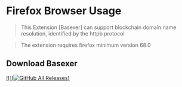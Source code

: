 # Firefox Browser Usage

> This Extension [Basexer] can support blockchain domain name resolution, identified by the httpb protocol

>The extension requires firefox minimum version 68.0 

## Download Basexer 
[![](![GitHub All Releases](https://img.shields.io/github/downloads/BASChain/httpb-plugin/total?color=%23cc33ff&label=Download&style=for-the-badge))](https://github.com/BASChain/httpb-plugin/releases)